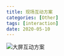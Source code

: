 ```yaml
---
title: 现场互动方案
categories: [Other]
tags: [interaction]
date: 2020-05-10
---
```


![大屏互动方案](https://tobyqin.github.io/img/%E5%A4%A7%E5%B1%8F%E4%BA%92%E5%8A%A8%E6%96%B9%E6%A1%88.png)
